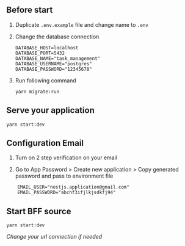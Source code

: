 ## Before start

1. Duplicate `.env.example` file and change name to `.env`
2. Change the database connection

   ```
   DATABASE_HOST=localhost
   DATABASE_PORT=5432
   DATABASE_NAME="task_management"
   DATABASE_USERNAME="postgres"
   DATABASE_PASSWORD="12345678"
   ```

3. Run following command
   ```
   yarn migrate:run
   ```

## Serve your application

```
yarn start:dev
```

## Configuration Email

1.  Turn on 2 step verification on your email

2.  Go to App Password > Create new application > Copy generated password and pass to environment file

```
    EMAIL_USER="nestjs.application@gmail.com"
    EMAIL_PASSWORD="abchf3ifjlkjsdkfj94"
```

## Start BFF source

```
yarn start:dev
```

_Change your url connection if needed_
